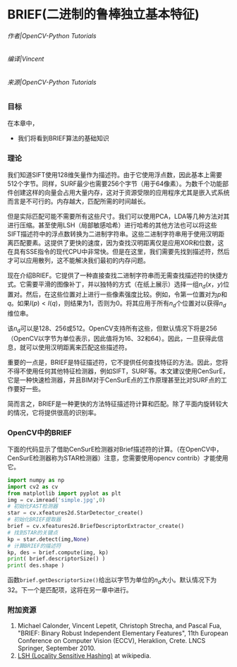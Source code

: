 # BRIEF(二进制的鲁棒独立基本特征)

###### 作者|OpenCV-Python Tutorials
###### 编译|Vincent
###### 来源|OpenCV-Python Tutorials 

### 目标

在本章中，
- 我们将看到BRIEF算法的基础知识

### 理论

我们知道SIFT使用128维矢量作为描述符。由于它使用浮点数，因此基本上需要512个字节。同样，SURF最少也需要256个字节（用于64像素）。为数千个功能部件创建这样的向量会占用大量内存，这对于资源受限的应用程序尤其是嵌入式系统而言是不可行的。内存越大，匹配所需的时间越长。

但是实际匹配可能不需要所有这些尺寸。我们可以使用PCA，LDA等几种方法对其进行压缩。甚至使用LSH（局部敏感哈希）进行哈希的其他方法也可以将这些SIFT描述符中的浮点数转换为二进制字符串。这些二进制字符串用于使用汉明距离匹配要素。这提供了更快的速度，因为查找汉明距离仅是应用XOR和位数，这在具有SSE指令的现代CPU中非常快。但是在这里，我们需要先找到描述符，然后才可以应用散列，这不能解决我们最初的内存问题。

现在介绍BRIEF。它提供了一种直接查找二进制字符串而无需查找描述符的快捷方式。它需要平滑的图像补丁，并以独特的方式（在纸上展示）选择一组$n_d(x，y)$位置对。然后，在这些位置对上进行一些像素强度比较。例如，令第一位置对为$p$和$q$。如果$I(p)<I(q)$，则结果为1，否则为0。将其应用于所有$n_d$个位置对以获得$n_d$维位串。

该$n_d$可以是128、256或512。OpenCV支持所有这些，但默认情况下将是256（OpenCV以字节为单位表示，因此值将为16、32和64）。因此，一旦获得此信息，就可以使用汉明距离来匹配这些描述符。

重要的一点是，BRIEF是特征描述符，它不提供任何查找特征的方法。因此，您将不得不使用任何其他特征检测器，例如SIFT，SURF等。本文建议使用CenSurE，它是一种快速检测器，并且BIM对于CenSurE点的工作原理甚至比对SURF点的工作要好一些。

简而言之，BRIEF是一种更快的方法特征描述符计算和匹配。除了平面内旋转较大的情况，它将提供很高的识别率。

### OpenCV中的BRIEF

下面的代码显示了借助CenSurE检测器对Brief描述符的计算。（在OpenCV中，CenSurE检测器称为STAR检测器）注意，您需要使用opencv contrib）才能使用它。

```python
import numpy as np
import cv2 as cv
from matplotlib import pyplot as plt
img = cv.imread('simple.jpg',0)
# 初始化FAST检测器
star = cv.xfeatures2d.StarDetector_create()
# 初始化BRIEF提取器
brief = cv.xfeatures2d.BriefDescriptorExtractor_create()
# 找到STAR的关键点
kp = star.detect(img,None)
# 计算BRIEF的描述符
kp, des = brief.compute(img, kp)
print( brief.descriptorSize() )
print( des.shape )
```

函数`brief.getDescriptorSize()`给出以字节为单位的$n_d$大小。默认情况下为32。下一个是匹配项，这将在另一章中进行。

### 附加资源

1. Michael Calonder, Vincent Lepetit, Christoph Strecha, and Pascal Fua, "BRIEF: Binary Robust Independent Elementary Features", 11th European Conference on Computer Vision (ECCV), Heraklion, Crete. LNCS Springer, September 2010.
2. [LSH (Locality Sensitive Hashing)](https://en.wikipedia.org/wiki/Locality-sensitive_hashing) at wikipedia.